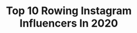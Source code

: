 ---
title: Top 10 Rowing Instagram Influencers In 2020
description: >-
  Find top rowing Instagram influencers in 2020. Most popular hashtags: #rowing #bartholonaarea #rowingteam #rowingboats.
platform: Instagram
profiles:
  - username: "angelfournierrodriguez"
    fullname: >-
      Angel Fournier Rodriguez
    location: ""
    followers: 6289
    engagement: 978
    commentsToLikes: 0.008028
    avatar: "https://scontent-lhr8-1.cdninstagram.com/v/t51.2885-19/s320x320/75430321_533139440570998_729734279533166592_n.jpg?_nc_ht=scontent-lhr8-1.cdninstagram.com&_nc_ohc=oj0clFT3J9wAX_aQ-wR&oh=16b93b6dd38812d4a45e2a550b59a5b5&oe=5EBAFC64"
    verified: false
    hashtags: ""
  - username: "rowing.lover.ig"
    fullname: >-
      Rowing
    location: ""
    followers: 5238
    engagement: 1029
    commentsToLikes: 0.019340
    avatar: "https://scontent-lht6-1.cdninstagram.com/v/t51.2885-19/s150x150/53327686_2328908357352091_8232524520481619968_n.jpg?_nc_ht=scontent-lht6-1.cdninstagram.com&_nc_ohc=QdhhHogYl58AX_mT7N-&oh=67304f106c762b5b63c4872ffc0ec121&oe=5EB00D20"
    verified: false
    hashtags: "#rowingboat, #rowingpics, #rowingwod, #rowingcrew"
  - username: "rowing_inss"
    fullname: >-
      Rowing
    location: ""
    followers: 6661
    engagement: 1290
    commentsToLikes: 0.005082
    avatar: "https://scontent-gmp1-1.cdninstagram.com/v/t51.2885-19/s320x320/53805014_577783422701837_7493911478395731968_n.jpg?_nc_ht=scontent-gmp1-1.cdninstagram.com&_nc_ohc=6ZZ68TFb48IAX9JU2nk&oh=ef5badec70e32365a705de9313f66d1d&oe=5EB084A1"
    verified: false
    hashtags: "#rowingnothingelse, #rowinglife, #worldrowing, #rowingcelebration"
  - username: "birgitskarstein"
    fullname: >-
      Birgit Skarstein
    location: "Italy"
    followers: 32210
    engagement: 887
    commentsToLikes: 0.042969
    avatar: "https://scontent-ams4-1.cdninstagram.com/v/t51.2885-19/s320x320/61878243_2333297113617827_8529055681142063104_n.jpg?_nc_ht=scontent-ams4-1.cdninstagram.com&_nc_ohc=T0HDg40CvjMAX9dNMdQ&oh=bf4bae9c34d1b7ea66130be3fbfe4dcc&oe=5EBAE2F9"
    verified: false
    hashtags: "#roadtotokyo, #reklame, #kosogklem, #godesammen"
  - username: "kiwi_eight"
    fullname: >-
      Kiwi 8
    location: "Poland"
    followers: 11835
    engagement: 1536
    commentsToLikes: 0.005386
    avatar: "https://scontent-lht6-1.cdninstagram.com/v/t51.2885-19/s320x320/67568406_1296379943862912_8181299081197387776_n.jpg?_nc_ht=scontent-lht6-1.cdninstagram.com&_nc_ohc=-sM79aKxrOcAX8_0zHS&oh=1c2a9354c8d759deb5ef4713ba098dbe&oe=5EBA3B93"
    verified: false
    hashtags: "#waitingourturn, #grazie, #freshleather, #need4speed"
  - username: "luana_bartholo"
    fullname: >-
      Luana Bartholo
    location: "Brazil"
    followers: 33570
    engagement: 150
    commentsToLikes: 0.042387
    avatar: "https://scontent-ams4-1.cdninstagram.com/v/t51.2885-19/s320x320/76967173_734293147081498_5892161209842532352_n.jpg?_nc_ht=scontent-ams4-1.cdninstagram.com&_nc_ohc=BKzXSi9urF8AX_bWw1g&oh=c05f8f800786c2a8622880fcb7044d75&oe=5EBA340F"
    verified: false
    hashtags: "#blackgirl, #andarcecomfeeuvou, #btfitclub, #pretinhas"
  - username: "axelhaack"
    fullname: >-
      Axel Haack
    location: "Argentina"
    followers: 2316
    engagement: 1573
    commentsToLikes: 0.053339
    avatar: "https://scontent-lht6-1.cdninstagram.com/v/t51.2885-19/s320x320/33955381_735438586823701_557921607574618112_n.jpg?_nc_ht=scontent-lht6-1.cdninstagram.com&_nc_ohc=dUDNMp13uZYAX_JaTgT&oh=f7c50576878208cbcd834176a30d8c71&oe=5EB5C91C"
    verified: false
    hashtags: "#wrch2019, #rowing, #lima2019, #equipoarg"
  - username: "kenialechuga_"
    fullname: >-
      Kenia Lechuga 🥬
    location: "Mexico"
    followers: 322411
    engagement: 255
    commentsToLikes: 0.011447
    avatar: "https://scontent-lhr8-1.cdninstagram.com/v/t51.2885-19/s320x320/73385864_1039308626407425_62702300568748032_n.jpg?_nc_ht=scontent-lhr8-1.cdninstagram.com&_nc_ohc=gunRQ4HxjwEAX-VLyI6&oh=43ef22eea7103217f371f4077f2b0d5c&oe=5EBB4D49"
    verified: true
    hashtags: "#nuevoleonextraordinario, #riseandshine, #sportssummitmx, #ciudaddem"
  - username: "stefanoppo"
    fullname: >-
      Stefano Oppo
    location: "Italy"
    followers: 25660
    engagement: 426
    commentsToLikes: 0.010737
    avatar: "https://scontent-lhr8-1.cdninstagram.com/v/t51.2885-19/s150x150/11849971_1141418352553504_849533048_a.jpg?_nc_ht=scontent-lhr8-1.cdninstagram.com&_nc_ohc=pS8LGtSu4FsAX9SkSLa&oh=e30162801e7b4aee09d2496ce4f0d3c5&oe=5EBB0570"
    verified: false
    hashtags: "#sunshine, #istanbul, #seikoitalia, #renaultzoe"
  - username: "helenglovergb"
    fullname: >-
      Helen
    location: "United Kingdom"
    followers: 27974
    engagement: 699
    commentsToLikes: 0.018026
    avatar: "https://scontent-lhr8-1.cdninstagram.com/v/t51.2885-19/s320x320/42515499_2309320485968779_1404167217293033472_n.jpg?_nc_ht=scontent-lhr8-1.cdninstagram.com&_nc_ohc=UbnWFNuexB0AX9YMgpj&oh=a7f3c02c825122d3d3fa0c7e4b7d39ff&oe=5EB93EA9"
    verified: false
    hashtags: "#funny, #freshair, #exercise, #isolatiob"
---